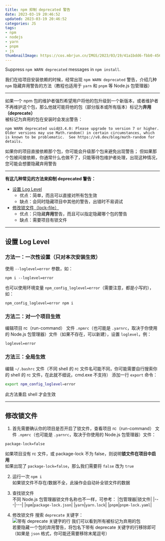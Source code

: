```yaml
---
title: npm 抑制 deprecated 警告
date: 2023-03-19 20:46:52
updated: 2023-03-19 20:46:52
categories: JS
tags:
- npm
- nodejs
- yarn
- pnpm
- js
thumbnailImage: https://cos.mbrjun.cn/IMGS/2023/03/19/41a1bdd6-fbb0-4565-b4a5-732f3a09ba1f.svg
---
```

Suppress ``npm WARN deprecated`` messages in ``npm install``.

我们在给项目安装依赖的时候，经常出现 ``npm WARN deprecated`` 警告，介绍几种 ``npm`` 隐藏弃用警告的方法（教程也适用于 ``yarn`` 和 ``pnpm`` 等 Node.js 包管理器）
<!-- more -->
---
如果一个 npm 包的维护者强烈希望用户将他的包升级到一个新版本，或者维护者不再维护这个包，那么他就可能将他的包（部分版本或所有版本）标记为**弃用（deprecate）**  
被标记为弃用的包在安装时会发出警告：
```
npm WARN deprecated uuid@3.4.0: Please upgrade to version 7 or higher.  Older versions may use Math.random() in certain circumstances, which is known to be problematic.  See https://v8.dev/blog/math-random for details.
```

如果你的项目直接依赖那个包，你可能会升级那个包来避免出现警告；
但如果那个包被间接依赖，你通常什么也做不了，只能等待包维护者处理，出现这种情况，您可能会想要隐藏弃用警告  

---
**有这几种常见的方法来抑制 deprecated 警告：**  
- [设置 Log Level](#设置-log-level)
    - 优点：简单，而且可以直接对所有包生效
    - 缺点：会同时隐藏项目中其他的警告，出错时不易调试
- [修改锁文件（lock-file）](#修改锁文件)
    - 优点：只隐藏**弃用**警告，而且可以指定隐藏哪个包的警告
    - 缺点：需要项目有锁文件

---
## 设置 Log Level
### 方法一：一次性设置（只对本次安装生效）
使用 ``--loglevel=error`` 参数，如：
```
npm i --loglevel=error
```
也可以使用环境变量 ``npm_config_loglevel=error``（需要注意，都是小写的），如：
```
npm_config_loglevel=error npm i
```
### 方法二：对一个项目生效
编辑项目 rc（run-command） 文件 ``.npmrc``（也可能是 ``.yarnrc``，取决于你使用的 Node.js 包管理器）文件（如果不存在，可以新建），设置 ``loglevel``，例：
```
loglevel=error
```
### 方法三：全局生效
编辑 ``~/.bashrc`` 文件（不同 shell 的 rc 文件名可能不同，你可能需要自行搜索你的 shell 的 rc 文件，在此就不细说，cmd.exe 不支持）
添加一行 ``export`` 命令：
```bash
export npm_config_loglevel=error
```
此方法重启 shell 才会生效

---
## 修改锁文件
1. 首先需要确认你的项目是否开启了锁文件，查看项目 rc（run-command） 文件 ``.npmrc``（也可能是 ``.yarnrc``，取决于你使用的 Node.js 包管理器）文件：
```
package-lock=false
```
如果项目没有 rc 文件，或 package-lock 不为 false，则说明**锁文件在项目中启用**  
如果出现了 ``package-lock=false``，那么我们需要将 ``false`` 改为 ``true``

2. 运行一次 ``npm i``  
如果锁文件不存在/数据不全，此操作会自动补全锁文件的数据  

3. 查找锁文件  
不同 Node.js 包管理器锁文件名称也不一样，可参考：
|包管理器|锁文件|
|---|---|
|``npm``|``package-lock.json``|
|``yarn``|``yarn.lock``|
|``pnpm``|``pnpm-lock.yaml``|

4. 修改锁文件
搜索 ``deprecate`` 关键字：  
![带有 deprecate 关键字的行](https://cos.mbrjun.cn/IMGS/2023/03/19/9b34fbc0-1738-4435-b4c0-29342c84d99d.png)
我们可以看到所有被标记为弃用的包  
若要隐藏一个包的弃用警告，将包名下带有 deprecate 关键字的行移除即可（如果是 ``json`` 格式，你可能还需要移除末尾逗号）  

